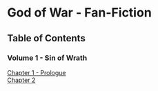 # God of War - Fan-Fiction

## Table of Contents

### Volume 1 - Sin of Wrath

[Chapter 1 - Prologue](./volume_1/chapter001.md)  
[Chapter 2](./volume_1/chapter002.md)